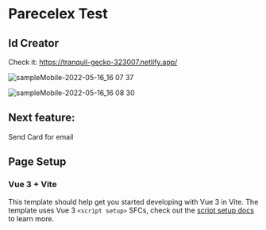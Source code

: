 # Parecelex Test
## Id Creator
Check it: https://tranquil-gecko-323007.netlify.app/

![sampleMobile-2022-05-16_16 07 37](https://user-images.githubusercontent.com/46769610/168665087-e34804b2-c7d6-4af0-8513-751fc9286aee.gif)

![sampleMobile-2022-05-16_16 08 30](https://user-images.githubusercontent.com/46769610/168665071-f91296d4-53b7-42a9-a8b4-4011fcf997fa.gif)

## Next feature:
Send Card for email


## Page Setup
### Vue 3 + Vite

This template should help get you started developing with Vue 3 in Vite. The template uses Vue 3 `<script setup>` SFCs, check out the [script setup docs](https://v3.vuejs.org/api/sfc-script-setup.html#sfc-script-setup) to learn more.


